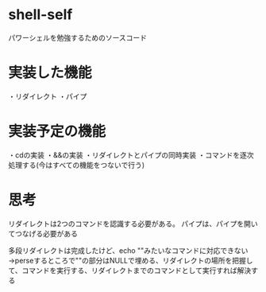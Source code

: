 # shell-self
パワーシェルを勉強するためのソースコード

# 実装した機能
・リダイレクト
・パイプ

# 実装予定の機能
・cdの実装
・&&の実装
・リダイレクトとパイプの同時実装
・コマンドを逐次処理する(今はすべての機能をつないで行う)

# 思考
リダイレクトは2つのコマンドを認識する必要がある。
パイプは、パイプを開いてつなげる必要がある

多段リダイレクトは完成したけど、echo ""みたいなコマンドに対応できない
→perseするところで""の部分はNULLで埋める、リダイレクトの場所を把握して、コマンドを実行する、リダイレクトまでのコマンドとして実行すれば解決する
